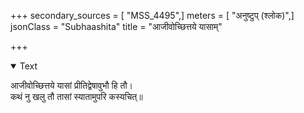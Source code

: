 +++
secondary_sources = [ "MSS_4495",]
meters = [ "अनुष्टुप् (श्लोक)",]
jsonClass = "Subhaashita"
title = "आजीवोच्छित्तये यासाम्"

+++

<details open><summary>Text</summary>

आजीवोच्छित्तये यासां प्रीतिद्वेषावुभौ हि तौ।  
कथं नु खलु तौ तासां स्यातामुपरि कस्यचित्॥
</details>
